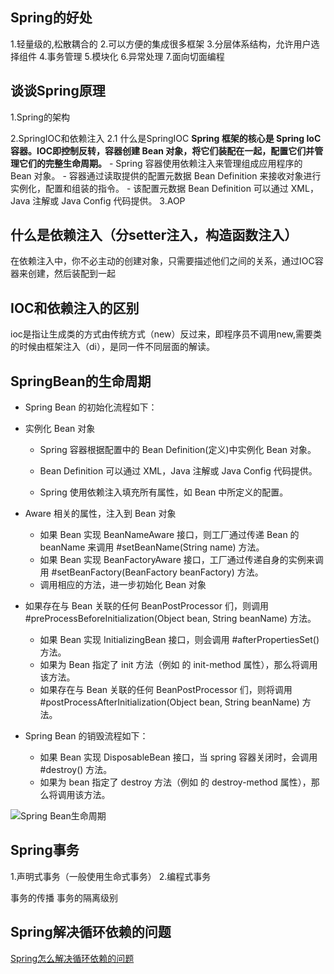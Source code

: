 ## Spring的好处
1.轻量级的,松散耦合的
2.可以方便的集成很多框架
3.分层体系结构，允许用户选择组件
4.事务管理
5.模块化
6.异常处理
7.面向切面编程
## 谈谈Spring原理
1.Spring的架构

2.SpringIOC和依赖注入
    2.1 什么是SpringIOC
        **Spring 框架的核心是 Spring IoC 容器。IOC即控制反转，容器创建 Bean 对象，将它们装配在一起，配置它们并管理它们的完整生命周期。**
            - Spring 容器使用依赖注入来管理组成应用程序的 Bean 对象。
            - 容器通过读取提供的配置元数据 Bean Definition 来接收对象进行实例化，配置和组装的指令。
            - 该配置元数据 Bean Definition 可以通过 XML，Java 注解或 Java Config 代码提供。
3.AOP

## 什么是依赖注入（分setter注入，构造函数注入）
   在依赖注入中，你不必主动的创建对象，只需要描述他们之间的关系，通过IOC容器来创建，然后装配到一起
## IOC和依赖注入的区别
   ioc是指让生成类的方式由传统方式（new）反过来，即程序员不调用new,需要类的时候由框架注入（di），是同一件不同层面的解读。

## SpringBean的生命周期

- Spring Bean 的初始化流程如下：

- 实例化 Bean 对象

	- Spring 容器根据配置中的 Bean Definition(定义)中实例化 Bean 对象。
	
	- Bean Definition 可以通过 XML，Java 注解或 Java Config 代码提供。

	- Spring 使用依赖注入填充所有属性，如 Bean 中所定义的配置。

- Aware 相关的属性，注入到 Bean 对象
	- 如果 Bean 实现 BeanNameAware 接口，则工厂通过传递 Bean 的 beanName 来调用 #setBeanName(String name) 方法。
	- 如果 Bean 实现 BeanFactoryAware 接口，工厂通过传递自身的实例来调用 #setBeanFactory(BeanFactory beanFactory) 方法。
	- 调用相应的方法，进一步初始化 Bean 对象
- 如果存在与 Bean 关联的任何 BeanPostProcessor 们，则调用 #preProcessBeforeInitialization(Object bean, String beanName) 方法。
	- 如果 Bean 实现 InitializingBean 接口，则会调用 #afterPropertiesSet() 方法。
	- 如果为 Bean 指定了 init 方法（例如 <bean /> 的 init-method 属性），那么将调用该方法。
	- 如果存在与 Bean 关联的任何 BeanPostProcessor 们，则将调用 #postProcessAfterInitialization(Object bean, String beanName) 方法。
- Spring Bean 的销毁流程如下：

	- 如果 Bean 实现 DisposableBean 接口，当 spring 容器关闭时，会调用 #destroy() 方法。
	- 如果为 bean 指定了 destroy 方法（例如 <bean /> 的 destroy-method 属性），那么将调用该方法。
	

![Spring Bean生命周期](http://static2.iocoder.cn/images/Spring/2018-12-24/08.png)
## Spring事务
1.声明式事务（一般使用生命式事务）
2.编程式事务

事务的传播
事务的隔离级别

## Spring解决循环依赖的问题
[Spring怎么解决循环依赖的问题](http://svip.iocoder.cn/Spring/IoC-get-Bean-createBean-5/)




